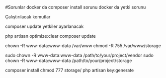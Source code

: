 #Sorunlar
docker da composer install sorunu
docker da yetki sorunu

Çalıştırılacak komutlar

composer update
yetkiler ayarlanacak

php artisan optimize:clear
composer update

chown -R www-data:www-data /var/www
chmod -R 755 /var/www/storage

sudo chown -R www-data:www-data /path/to/your/project/vendor
sudo chown -R www-data:www-data /path/to/your/project/storage

composer install
chmod 777 storage/
php artisan key:generate
